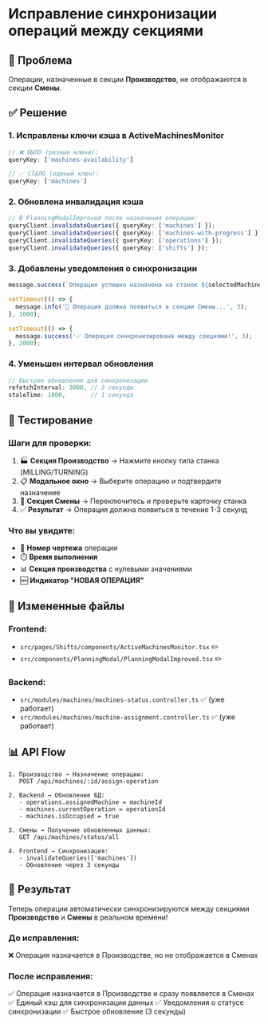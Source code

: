 # Исправление синхронизации операций между секциями

## 🐛 Проблема
Операции, назначенные в секции **Производство**, не отображаются в секции **Смены**.

## ✅ Решение

### 1. Исправлены ключи кэша в ActiveMachinesMonitor
```typescript
// ❌ БЫЛО (разные ключи):
queryKey: ['machines-availability']

// ✅ СТАЛО (единый ключ):
queryKey: ['machines']
```

### 2. Обновлена инвалидация кэша
```typescript
// В PlanningModalImproved после назначения операции:
queryClient.invalidateQueries({ queryKey: ['machines'] });
queryClient.invalidateQueries({ queryKey: ['machines-with-progress'] });
queryClient.invalidateQueries({ queryKey: ['operations'] });
queryClient.invalidateQueries({ queryKey: ['shifts'] });
```

### 3. Добавлены уведомления о синхронизации
```typescript
message.success(`Операция успешно назначена на станок ${selectedMachine?.machineName}`);

setTimeout(() => {
  message.info('🔄 Операция должна появиться в секции Смены...', 3);
}, 1000);

setTimeout(() => {
  message.success('✅ Операция синхронизирована между секциями!', 3);
}, 2000);
```

### 4. Уменьшен интервал обновления
```typescript
// Быстрое обновление для синхронизации
refetchInterval: 3000, // 3 секунды
staleTime: 1000,       // 1 секунда
```

## 🧪 Тестирование

### Шаги для проверки:
1. 🏭 **Секция Производство** → Нажмите кнопку типа станка (MILLING/TURNING)
2. 📋 **Модальное окно** → Выберите операцию и подтвердите назначение
3. 📱 **Секция Смены** → Переключитесь и проверьте карточку станка
4. ✅ **Результат** → Операция должна появиться в течение 1-3 секунд

### Что вы увидите:
- 📄 **Номер чертежа** операции
- ⏱️ **Время выполнения** 
- 📊 **Секция производства** с нулевыми значениями
- 🆕 **Индикатор "НОВАЯ ОПЕРАЦИЯ"**

## 🔧 Измененные файлы

### Frontend:
- `src/pages/Shifts/components/ActiveMachinesMonitor.tsx` ✏️
- `src/components/PlanningModal/PlanningModalImproved.tsx` ✏️

### Backend:
- `src/modules/machines/machines-status.controller.ts` ✅ (уже работает)
- `src/modules/machines/machine-assignment.controller.ts` ✅ (уже работает)

## 📊 API Flow

```
1. Производство → Назначение операции:
   POST /api/machines/:id/assign-operation

2. Backend → Обновление БД:
   - operations.assignedMachine = machineId
   - machines.currentOperation = operationId
   - machines.isOccupied = true

3. Смены → Получение обновленных данных:
   GET /api/machines/status/all

4. Frontend → Синхронизация:
   - invalidateQueries(['machines'])
   - Обновление через 3 секунды
```

## 🎯 Результат

Теперь операции автоматически синхронизируются между секциями **Производство** и **Смены** в реальном времени!

### До исправления:
❌ Операция назначается в Производстве, но не отображается в Сменах

### После исправления:
✅ Операция назначается в Производстве и сразу появляется в Сменах
✅ Единый кэш для синхронизации данных
✅ Уведомления о статусе синхронизации
✅ Быстрое обновление (3 секунды)
